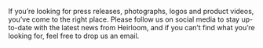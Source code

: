 If you’re looking for press releases, photographs, logos and product videos, you’ve come to the right place. Please follow us on social media to stay up-to-date with the latest news from Heirloom, and if you can’t find what you’re looking for, feel free to drop us an email.
